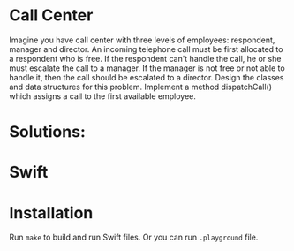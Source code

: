 # Call Center
 Imagine you have call center with three levels of employees: respondent, manager and director. An incoming telephone call must be first allocated to a respondent who is free. If the respondent can't handle the call, he or she must escalate the call to a manager. If the manager is not free or not able to handle it, then the call should be escalated to a director. Design the classes and data structures for this problem. Implement a method dispatchCall() which assigns a call to the first available employee.

# Solutions:

# Swift

# Installation
Run `make` to build and run Swift files. Or you can run `.playground` file.
